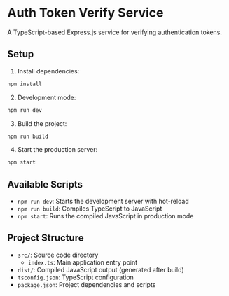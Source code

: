 # Auth Token Verify Service

A TypeScript-based Express.js service for verifying authentication tokens.

## Setup

1. Install dependencies:
```bash
npm install
```

2. Development mode:
```bash
npm run dev
```

3. Build the project:
```bash
npm run build
```

4. Start the production server:
```bash
npm start
```

## Available Scripts

- `npm run dev`: Starts the development server with hot-reload
- `npm run build`: Compiles TypeScript to JavaScript
- `npm start`: Runs the compiled JavaScript in production mode

## Project Structure

- `src/`: Source code directory
  - `index.ts`: Main application entry point
- `dist/`: Compiled JavaScript output (generated after build)
- `tsconfig.json`: TypeScript configuration
- `package.json`: Project dependencies and scripts 